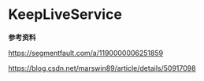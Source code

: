 # KeepLiveService

**参考资料**

https://segmentfault.com/a/1190000006251859

https://blog.csdn.net/marswin89/article/details/50917098
